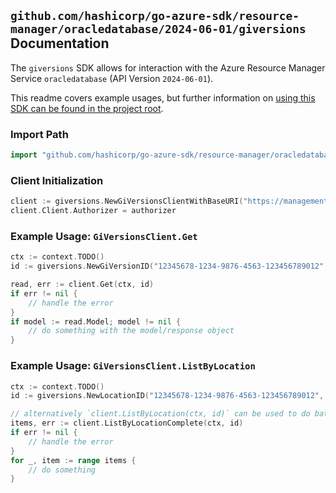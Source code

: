 
## `github.com/hashicorp/go-azure-sdk/resource-manager/oracledatabase/2024-06-01/giversions` Documentation

The `giversions` SDK allows for interaction with the Azure Resource Manager Service `oracledatabase` (API Version `2024-06-01`).

This readme covers example usages, but further information on [using this SDK can be found in the project root](https://github.com/hashicorp/go-azure-sdk/tree/main/docs).

### Import Path

```go
import "github.com/hashicorp/go-azure-sdk/resource-manager/oracledatabase/2024-06-01/giversions"
```


### Client Initialization

```go
client := giversions.NewGiVersionsClientWithBaseURI("https://management.azure.com")
client.Client.Authorizer = authorizer
```


### Example Usage: `GiVersionsClient.Get`

```go
ctx := context.TODO()
id := giversions.NewGiVersionID("12345678-1234-9876-4563-123456789012", "locationValue", "giVersionValue")

read, err := client.Get(ctx, id)
if err != nil {
	// handle the error
}
if model := read.Model; model != nil {
	// do something with the model/response object
}
```


### Example Usage: `GiVersionsClient.ListByLocation`

```go
ctx := context.TODO()
id := giversions.NewLocationID("12345678-1234-9876-4563-123456789012", "locationValue")

// alternatively `client.ListByLocation(ctx, id)` can be used to do batched pagination
items, err := client.ListByLocationComplete(ctx, id)
if err != nil {
	// handle the error
}
for _, item := range items {
	// do something
}
```
